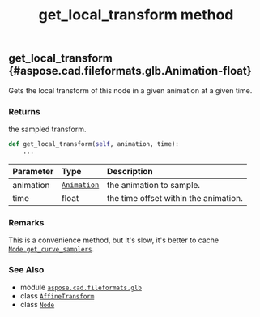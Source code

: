 ﻿---
title: get_local_transform method
second_title: Aspose.CAD for Python via .NET API References
description: 
type: docs
weight: 80
url: /python-net/aspose.cad.fileformats.glb/node/get_local_transform/
is_root: false
---

## get_local_transform {#aspose.cad.fileformats.glb.Animation-float}

Gets the local transform of this node in a given animation at a given time.


### Returns 


the sampled transform.


```python
def get_local_transform(self, animation, time):
    ...
```


| Parameter | Type | Description |
| :- | :- | :- |
| animation | [`Animation`](/cad/python-net/aspose.cad.fileformats.glb/animation) | the animation to sample. |
| time | float | the time offset within the animation. |
### Remarks

This is a convenience method, but it's slow, it's better to cache [`Node.get_curve_samplers`](/cad/python-net/aspose.cad.fileformats.glb/node/get_curve_samplers).


### See Also
* module [`aspose.cad.fileformats.glb`](../../)
* class [`AffineTransform`](/cad/python-net/aspose.cad.fileformats.glb.transforms/affinetransform)
* class [`Node`](/cad/python-net/aspose.cad.fileformats.glb/node)
